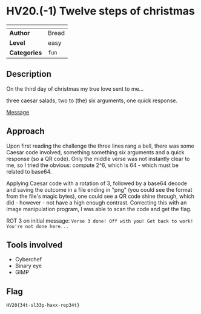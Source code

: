 # HV20.(-1) Twelve steps of christmas

| <!-- --> | <!-- --> |
| --- | --- |
| **Author**     | Bread |
| **Level**      | easy |
| **Categories** | `fun` |

## Description
On the third day of christmas my true love sent to me...

three caesar salads,
two to (the) six arguments,
one quick response.

[Message](./db47d0fc-3dde-4f97-9362-df01946699d9.txt)

## Approach
Upon first reading the challenge the three lines rang a bell, there was some Caesar code involved, something something six arguments and a quick response (so a QR code). Only the middle verse was not instantly clear to me, so I tried the obvious: compute 2^6, which is 64 - which must be related to base64.

Applying Caesar code with a rotation of 3, followed by a base64 decode and saving the outcome in a file ending in "png" (you could see the format from the file's magic bytes), one could see a QR code shine through, which did - however - not have a high enough contrast. Correcting this with an image manipulation program, I was able to scan the code and get the flag.

ROT 3 on initial message:
`Verse 3 done! Off with you! Get back to work! You're not done here...`

## Tools involved
- Cyberchef
- Binary eye
- GIMP

## Flag
`HV20{34t-sl33p-haxx-rep34t}`
